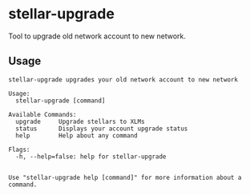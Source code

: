 # stellar-upgrade

Tool to upgrade old network account to new network.

## Usage

```
stellar-upgrade upgrades your old network account to new network

Usage: 
  stellar-upgrade [command]

Available Commands: 
  upgrade     Upgrade stellars to XLMs
  status      Displays your account upgrade status
  help        Help about any command

Flags:
  -h, --help=false: help for stellar-upgrade


Use "stellar-upgrade help [command]" for more information about a command.
```
